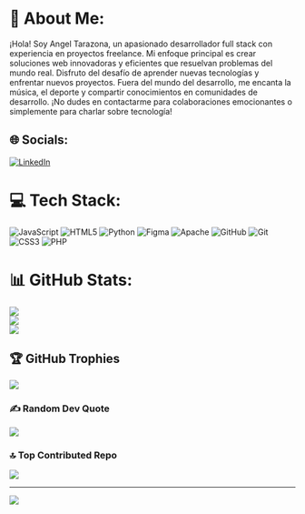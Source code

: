 # 💫 About Me:
¡Hola! Soy Angel Tarazona, un apasionado desarrollador full stack con experiencia  en proyectos freelance. Mi enfoque principal es crear soluciones web innovadoras y eficientes que resuelvan problemas del mundo real. Disfruto del desafío de aprender nuevas tecnologías y enfrentar nuevos proyectos. Fuera del mundo del desarrollo, me encanta la música, el deporte y compartir conocimientos en comunidades de desarrollo. ¡No dudes en contactarme para colaboraciones emocionantes o simplemente para charlar sobre tecnología!


## 🌐 Socials:
[![LinkedIn](https://img.shields.io/badge/LinkedIn-%230077B5.svg?logo=linkedin&logoColor=white)]((https://www.linkedin.com/in/angeltarazona/)) 

# 💻 Tech Stack:
![JavaScript](https://img.shields.io/badge/javascript-%23323330.svg?style=for-the-badge&logo=javascript&logoColor=%23F7DF1E) ![HTML5](https://img.shields.io/badge/html5-%23E34F26.svg?style=for-the-badge&logo=html5&logoColor=white) ![Python](https://img.shields.io/badge/python-3670A0?style=for-the-badge&logo=python&logoColor=ffdd54) ![Figma](https://img.shields.io/badge/figma-%23F24E1E.svg?style=for-the-badge&logo=figma&logoColor=white) ![Apache](https://img.shields.io/badge/apache-%23D42029.svg?style=for-the-badge&logo=apache&logoColor=white) ![GitHub](https://img.shields.io/badge/github-%23121011.svg?style=for-the-badge&logo=github&logoColor=white) ![Git](https://img.shields.io/badge/git-%23F05033.svg?style=for-the-badge&logo=git&logoColor=white) ![CSS3](https://img.shields.io/badge/css3-%231572B6.svg?style=for-the-badge&logo=css3&logoColor=white) ![PHP](https://img.shields.io/badge/php-%23777BB4.svg?style=for-the-badge&logo=php&logoColor=white)
# 📊 GitHub Stats:
![](https://github-readme-stats.vercel.app/api?username=Shxntiyi&theme=dracula&hide_border=false&include_all_commits=false&count_private=false)<br/>
![](https://github-readme-streak-stats.herokuapp.com/?user=Shxntiyi&theme=dracula&hide_border=false)<br/>
![](https://github-readme-stats.vercel.app/api/top-langs/?username=Shxntiyi&theme=dracula&hide_border=false&include_all_commits=false&count_private=false&layout=compact)

## 🏆 GitHub Trophies
![](https://github-profile-trophy.vercel.app/?username=Shxntiyi&theme=dracula&no-frame=false&no-bg=true&margin-w=4)

### ✍️ Random Dev Quote
![](https://quotes-github-readme.vercel.app/api?type=horizontal&theme=radical)

### 🔝 Top Contributed Repo
![](https://github-contributor-stats.vercel.app/api?username=Shxntiyi&limit=5&theme=tokyonight&combine_all_yearly_contributions=true)

---
[![](https://visitcount.itsvg.in/api?id=Shxntiyi&icon=0&color=0)](https://visitcount.itsvg.in)

<!-- Proudly created with GPRM ( https://gprm.itsvg.in ) -->
